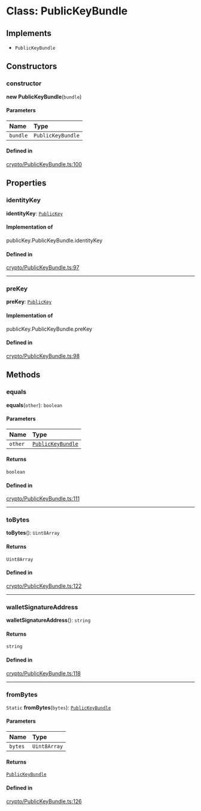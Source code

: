 <!---->
# Class: PublicKeyBundle

## Implements

- `PublicKeyBundle`

## Constructors

### constructor

**new PublicKeyBundle**(`bundle`)

#### Parameters

| Name | Type |
| :------ | :------ |
| `bundle` | `PublicKeyBundle` |

#### Defined in

[crypto/PublicKeyBundle.ts:100](https://github.com/xmtp/xmtp-js/blob/36ff630/src/crypto/PublicKeyBundle.ts#L100)

## Properties

### identityKey

 **identityKey**: [`PublicKey`](PublicKey.md)

#### Implementation of

publicKey.PublicKeyBundle.identityKey

#### Defined in

[crypto/PublicKeyBundle.ts:97](https://github.com/xmtp/xmtp-js/blob/36ff630/src/crypto/PublicKeyBundle.ts#L97)

___

### preKey

 **preKey**: [`PublicKey`](PublicKey.md)

#### Implementation of

publicKey.PublicKeyBundle.preKey

#### Defined in

[crypto/PublicKeyBundle.ts:98](https://github.com/xmtp/xmtp-js/blob/36ff630/src/crypto/PublicKeyBundle.ts#L98)

## Methods

### equals

**equals**(`other`): `boolean`

#### Parameters

| Name | Type |
| :------ | :------ |
| `other` | [`PublicKeyBundle`](PublicKeyBundle.md) |

#### Returns

`boolean`

#### Defined in

[crypto/PublicKeyBundle.ts:111](https://github.com/xmtp/xmtp-js/blob/36ff630/src/crypto/PublicKeyBundle.ts#L111)

___

### toBytes

**toBytes**(): `Uint8Array`

#### Returns

`Uint8Array`

#### Defined in

[crypto/PublicKeyBundle.ts:122](https://github.com/xmtp/xmtp-js/blob/36ff630/src/crypto/PublicKeyBundle.ts#L122)

___

### walletSignatureAddress

**walletSignatureAddress**(): `string`

#### Returns

`string`

#### Defined in

[crypto/PublicKeyBundle.ts:118](https://github.com/xmtp/xmtp-js/blob/36ff630/src/crypto/PublicKeyBundle.ts#L118)

___

### fromBytes

`Static` **fromBytes**(`bytes`): [`PublicKeyBundle`](PublicKeyBundle.md)

#### Parameters

| Name | Type |
| :------ | :------ |
| `bytes` | `Uint8Array` |

#### Returns

[`PublicKeyBundle`](PublicKeyBundle.md)

#### Defined in

[crypto/PublicKeyBundle.ts:126](https://github.com/xmtp/xmtp-js/blob/36ff630/src/crypto/PublicKeyBundle.ts#L126)
